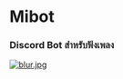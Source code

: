 # Mibot
### Discord Bot สำหรับฟังเพลง
[![blur.jpg](https://i.postimg.cc/QM8b0M94/blur.jpg)](https://postimg.cc/CR2kKS4k)

